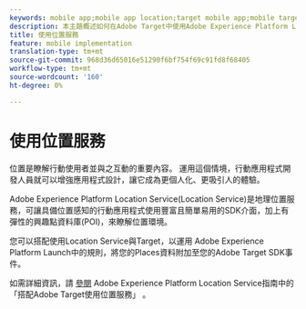 ```yaml
---
keywords: mobile app;mobile app location;target mobile app;mobile target locations;location service;adobe experience cloud location service;pois;points of interest;sdk;location
description: 本主題概述如何在Adobe Target中使用Adobe Experience Platform Location Service。
title: 使用位置服務
feature: mobile implementation
translation-type: tm+mt
source-git-commit: 968d36d65016e51290f6bf754f69c91fd8f68405
workflow-type: tm+mt
source-wordcount: '160'
ht-degree: 0%

---
```



# 使用位置服務

位置是瞭解行動使用者並與之互動的重要內容。 運用這個情境，行動應用程式開發人員就可以增強應用程式設計，讓它成為更個人化、更吸引人的體驗。

Adobe Experience Platform Location Service(Location Service)是地理位置服務，可讓具備位置感知的行動應用程式使用豐富且簡單易用的SDK介面，加上有彈性的興趣點資料庫(POI)，來瞭解位置環境。

您可以搭配使用Location Service與Target，以運用 [](https://experienceleague.adobe.com/docs/launch/using/overview.html) Adobe Experience Platform Launch中的規則，將您的Places資料附加至您的Adobe Target SDK事件。

如需詳細資訊，請 [參閱](https://experienceleague.adobe.com/docs/places/using/use-places-with-other-solutions/places-target/places-target.html) Adobe Experience Platform Location Service指南中的「搭配Adobe Target使用位置服務」 [](https://experienceleague.adobe.com/docs/places/using/home.html)。
